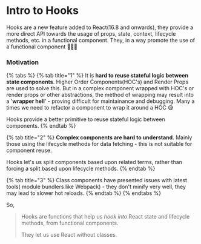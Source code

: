 # Intro to Hooks

Hooks are a new feature added to React\(16.8 and onwards\), they provide a more direct API towards the usage of props, state, context, lifecycle methods, etc. in a functional component. They, in a way promote the use of a functional component 💁🏻‍♂️

### Motivation

{% tabs %}
{% tab title="1" %}
It is **hard to reuse stateful logic between state components**. Higher Order Components\(HOC's\) and Render Props are used to solve this. But in a complex component wrapped with HOC's or render props or other abstractions, the method of wrapping may result into a '**wrapper hell**' - proving difficult for maintainance and debugging. Many a times we need to refactor a component to wrap it around a HOC 😪

Hooks provide a better primitive to reuse stateful logic between components.
{% endtab %}

{% tab title="2" %}
**Complex components are hard to understand**. Mainly those using the lifecycle methods for data fetching - this is not suitable for component reuse.

Hooks let's us split components based upon related terms, rather than forcing a split based upon lifecycle methods. 
{% endtab %}

{% tab title="3" %}
Class components have presented issues with latest tools\( module bundlers like Webpack\) - they don't minify very well, they may lead to slower hot reloads.
{% endtab %}
{% endtabs %}

So,

> Hooks are functions that help us _hook into_ React state and lifecycle methods, from functional components.
>
> They let us use React without classes.



